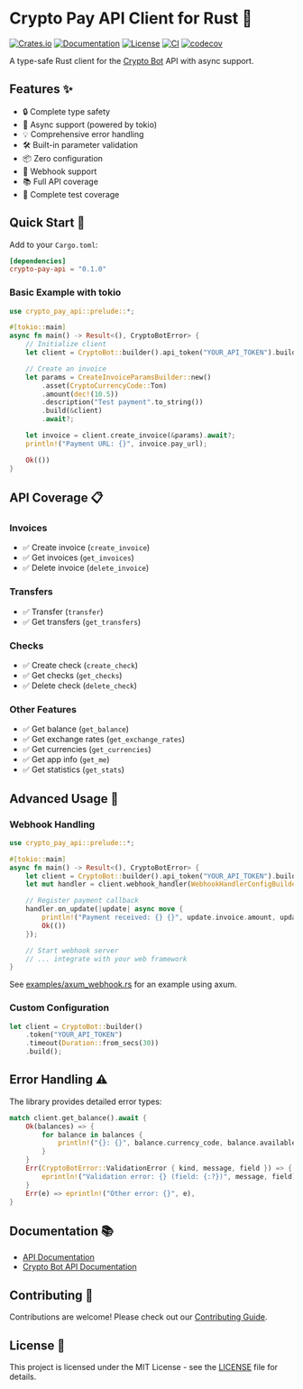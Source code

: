 # Crypto Pay API Client for Rust 🦀

[![Crates.io](https://img.shields.io/crates/v/crypto-pay-api.svg)](https://crates.io/crates/crypto-pay-api)
[![Documentation](https://docs.rs/crypto-pay-api/badge.svg)](https://docs.rs/crypto-pay-api)
[![License](https://img.shields.io/badge/license-MIT-blue.svg)](LICENSE)
[![CI](https://github.com/escwxyz/crypto-pay-api/actions/workflows/test.yml/badge.svg)](https://github.com/escwxyz/crypto-pay-api/actions/workflows/test.yml)
[![codecov](https://codecov.io/gh/escwxyz/crypto-pay-api/graph/badge.svg?token=Ar6BnDUude)](https://codecov.io/gh/escwxyz/crypto-pay-api)

A type-safe Rust client for the [Crypto Bot](https://t.me/CryptoBot) API with async support.

## Features ✨

- 🔒 Complete type safety
- 🚀 Async support (powered by tokio)
- 💡 Comprehensive error handling
- 🛠 Built-in parameter validation
- 📦 Zero configuration
- 🔌 Webhook support
- 📚 Full API coverage
- 🧪 Complete test coverage

## Quick Start 🚀

Add to your `Cargo.toml`:

```toml
[dependencies]
crypto-pay-api = "0.1.0"
```

### Basic Example with tokio

```rust
use crypto_pay_api::prelude::*;

#[tokio::main]
async fn main() -> Result<(), CryptoBotError> {
    // Initialize client
    let client = CryptoBot::builder().api_token("YOUR_API_TOKEN").build()?;

    // Create an invoice
    let params = CreateInvoiceParamsBuilder::new()
        .asset(CryptoCurrencyCode::Ton)
        .amount(dec!(10.5))
        .description("Test payment".to_string())
        .build(&client)
        .await?;

    let invoice = client.create_invoice(&params).await?;
    println!("Payment URL: {}", invoice.pay_url);

    Ok(())
}
```

## API Coverage 📋

### Invoices

- ✅ Create invoice (`create_invoice`)
- ✅ Get invoices (`get_invoices`)
- ✅ Delete invoice (`delete_invoice`)

### Transfers

- ✅ Transfer (`transfer`)
- ✅ Get transfers (`get_transfers`)

### Checks

- ✅ Create check (`create_check`)
- ✅ Get checks (`get_checks`)
- ✅ Delete check (`delete_check`)

### Other Features

- ✅ Get balance (`get_balance`)
- ✅ Get exchange rates (`get_exchange_rates`)
- ✅ Get currencies (`get_currencies`)
- ✅ Get app info (`get_me`)
- ✅ Get statistics (`get_stats`)

## Advanced Usage 🔧

### Webhook Handling

```rust
use crypto_pay_api::prelude::*;

#[tokio::main]
async fn main() -> Result<(), CryptoBotError> {
    let client = CryptoBot::builder().api_token("YOUR_API_TOKEN").build()?;
    let mut handler = client.webhook_handler(WebhookHandlerConfigBuilder::new().build());

    // Register payment callback
    handler.on_update(|update| async move {
        println!("Payment received: {} {}", update.invoice.amount, update.invoice.asset.unwrap());
        Ok(())
    });

    // Start webhook server
    // ... integrate with your web framework
}
```

See [examples/axum_webhook.rs](examples/axum_webhook.rs) for an example using axum.

### Custom Configuration

```rust
let client = CryptoBot::builder()
    .token("YOUR_API_TOKEN")
    .timeout(Duration::from_secs(30))
    .build();
```

## Error Handling ⚠️

The library provides detailed error types:

```rust
match client.get_balance().await {
    Ok(balances) => {
        for balance in balances {
            println!("{}: {}", balance.currency_code, balance.available);
        }
    }
    Err(CryptoBotError::ValidationError { kind, message, field }) => {
        eprintln!("Validation error: {} (field: {:?})", message, field);
    }
    Err(e) => eprintln!("Other error: {}", e),
}
```

## Documentation 📚

- [API Documentation](https://docs.rs/crypto-pay-api)
- [Crypto Bot API Documentation](https://help.crypt.bot/crypto-pay-api)

## Contributing 🤝

Contributions are welcome! Please check out our [Contributing Guide](CONTRIBUTING.md).

## License 📄

This project is licensed under the MIT License - see the [LICENSE](LICENSE) file for details.
